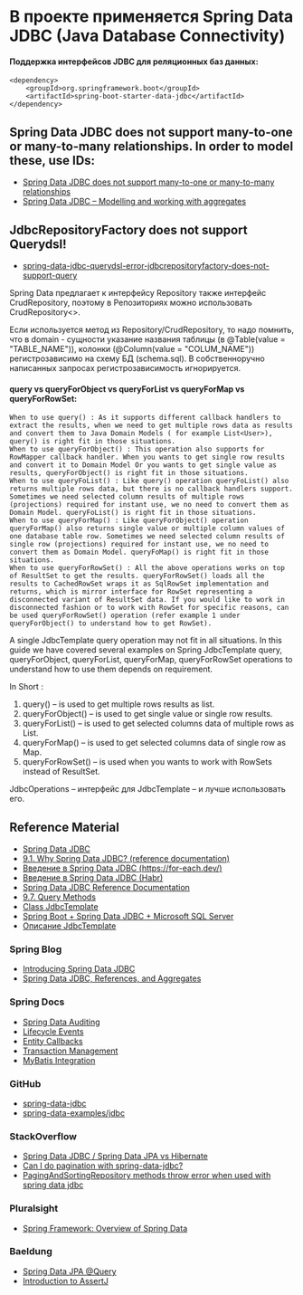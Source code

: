 # В проекте применяется Spring Data JDBC (Java Database Connectivity)
#### Поддержка интерфейсов JDBC для реляционных баз данных:
    <dependency>
	    <groupId>org.springframework.boot</groupId>
		<artifactId>spring-boot-starter-data-jdbc</artifactId>
    </dependency>

## Spring Data JDBC does not support many-to-one or many-to-many relationships. In order to model these, use IDs:
* [Spring Data JDBC does not support many-to-one or many-to-many relationships](https://spring.io/blog/2018/09/24/spring-data-jdbc-references-and-aggregates)
* [Spring Data JDBC – Modelling and working with aggregates](https://thorben-janssen.com/spring-data-jdbc-aggregates/)

## JdbcRepositoryFactory does not support Querydsl!
* [spring-data-jdbc-querydsl-error-jdbcrepositoryfactory-does-not-support-query](https://stackoverflow.com/questions/72599490/spring-data-jdbc-querydsl-error-jdbcrepositoryfactory-does-not-support-query)

Spring Data предлагает к интерфейсу Repository также интерфейс CrudRepository, поэтому в Репозиториях можно 
использовать CrudRepository<>. 

Если используется метод из Repository/CrudRepository, то надо помнить, что в domain - сущности указание названия таблицы 
(в @Table(value = "TABLE_NAME")), колонки (@Column(value = "COLUM_NAME")) регистрозависимо на схему БД (schema.sql). 
В собственноручно написанных запросах регистрозависимость игнорируется. 

#### query vs queryForObject vs queryForList vs queryForMap vs queryForRowSet:
    When to use query() : As it supports different callback handlers to extract the results, when we need to get multiple rows data as results and convert them to Java Domain Models ( for example List<User>), query() is right fit in those situations.
    When to use queryForObject() : This operation also supports for RowMapper callback handler. When you wants to get single row results and convert it to Domain Model Or you wants to get single value as results, queryForObject() is right fit in those situations.
    When to use queryFoList() : Like query() operation queryFoList() also returns multiple rows data, but there is no callback handlers support. Sometimes we need selected column results of multiple rows (projections) required for instant use, we no need to convert them as Domain Model. queryFoList() is right fit in those situations.
    When to use queryForMap() : Like queryForObject() operation queryForMap() also returns single value or multiple column values of one database table row. Sometimes we need selected column results of single row (projections) required for instant use, we no need to convert them as Domain Model. queryFoMap() is right fit in those situations.
    When to use queryForRowSet() : All the above operations works on top of ResultSet to get the results. queryForRowSet() loads all the results to CachedRowSet wraps it as SqlRowSet implementation and returns, which is mirror interface for RowSet representing a disconnected variant of ResultSet data. If you would like to work in disconnected fashion or to work with RowSet for specific reasons, can be used queryForRowSet() operation (refer example 1 under queryForObject() to understand how to get RowSet).

A single JdbcTemplate query operation may not fit in all situations. In this guide we have covered several examples on 
Spring JdbcTemplate query, queryForObject, queryForList, queryForMap, queryForRowSet operations to understand how to use 
them depends on requirement.

In Short :
1. query() – is used to get multiple rows results as list.
2. queryForObject() – is used to get single value or single row results.
3. queryForList() – is used to get selected columns data of multiple rows as List.
4. queryForMap() – is used to get selected columns data of single row as Map.
5. queryForRowSet() – is used when you wants to work with RowSets instead of ResultSet.

JdbcOperations – интерфейс для JdbcTemplate – и лучше использовать его.

## Reference Material

* [Spring Data JDBC](https://spring.io/projects/spring-data-jdbc)
* [9.1. Why Spring Data JDBC? (reference documentation)](https://docs.spring.io/spring-data/jdbc/docs/current/reference/html/#jdbc.why)
* [Введение в Spring Data JDBC (https://for-each.dev/)](https://for-each.dev/lessons/b/-spring-data-jdbc-intro)
* [Введение в Spring Data JDBC (Habr)](https://habr.com/ru/companies/otus/articles/531332/)
* [Spring Data JDBC Reference Documentation](https://docs.spring.io/spring-data/jdbc/docs/current/reference/html/#repositories)
* [9.7. Query Methods](https://docs.spring.io/spring-data/jdbc/docs/current/reference/html/#jdbc.query-methods)
* [Class JdbcTemplate](https://docs.spring.io/spring-framework/docs/current/javadoc-api/org/springframework/jdbc/core/JdbcTemplate.html)
* [Spring Boot + Spring Data JDBC + Microsoft SQL Server](https://www.knowledgefactory.net/2023/02/spring-boot-spring-data-jdbc-microsoft-sql-server-build-rest-crud-apis.html)
* [Описание JdbcTemplate](https://docs.spring.io/spring-framework/docs/5.3.23/javadoc-api/org/springframework/jdbc/core/JdbcTemplate.html)

### Spring Blog
* [Introducing Spring Data JDBC](https://spring.io/blog/2018/09/17/introducing-spring-data-jdbc)
* [Spring Data JDBC, References, and Aggregates](https://spring.io/blog/2018/09/24/spring-data-jdbc-references-and-aggregates)

### Spring Docs
* [Spring Data Auditing](https://docs.spring.io/spring-data/jdbc/docs/current/reference/html/#auditing)
* [Lifecycle Events](https://docs.spring.io/spring-data/jdbc/docs/current/reference/html/#jdbc.events)
* [Entity Callbacks](https://docs.spring.io/spring-data/jdbc/docs/current/reference/html/#entity-callbacks)
* [Transaction Management](https://docs.spring.io/spring-framework/docs/4.2.x/spring-framework-reference/html/transaction.html)
* [MyBatis Integration](https://docs.spring.io/spring-data/jdbc/docs/current/reference/html/#jdbc.mybatis)

### GitHub
* [spring-data-jdbc](https://github.com/spring-projects/spring-data-relational)
* [spring-data-examples/jdbc](https://github.com/spring-projects/spring-data-examples/tree/main/jdbc)

### StackOverflow
* [Spring Data JDBC / Spring Data JPA vs Hibernate](https://stackoverflow.com/questions/42470060/spring-data-jdbc-spring-data-jpa-vs-hibernate/42488593#42488593)
* [Can I do pagination with spring-data-jdbc?](https://stackoverflow.com/questions/55570077/can-i-do-pagination-with-spring-data-jdbc)
* [PagingAndSortingRepository methods throw error when used with spring data jdbc](https://stackoverflow.com/questions/53088927/pagingandsortingrepository-methods-throw-error-when-used-with-spring-data-jdbc/53089091#53089091)

### Pluralsight
* [Spring Framework: Overview of Spring Data](https://app.pluralsight.com/library/courses/spring-framework-overview-spring-data/table-of-contents)

### Baeldung
* [Spring Data JPA @Query](https://www.baeldung.com/spring-data-jpa-query)
* [Introduction to AssertJ](https://www.baeldung.com/introduction-to-assertj)